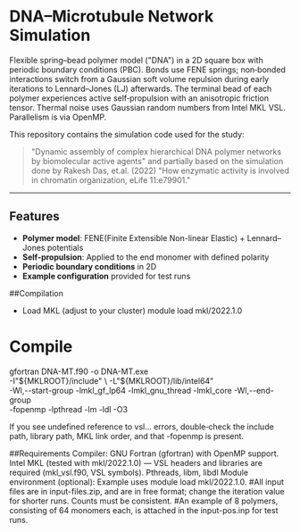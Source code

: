 # DNA–Microtubule Network Simulation

Flexible spring–bead polymer model ("DNA") in a 2D square box with periodic boundary conditions (PBC). Bonds use FENE springs; non‑bonded interactions switch from a Gaussian soft volume repulsion during early iterations to Lennard–Jones (LJ) afterwards. The terminal bead of each polymer experiences active self‑propulsion with an anisotropic friction tensor. Thermal noise uses Gaussian random numbers from Intel MKL VSL. Parallelism is via OpenMP.

This repository contains the simulation code used for the study:
> "Dynamic assembly of complex hierarchical DNA polymer networks by biomolecular active agents"
> and partially based on the simulation done by Rakesh Das, et.al. (2022) "How enzymatic activity is involved in chromatin organization, eLife 11:e79901."

----
## Features
- **Polymer model**: FENE(Finite Extensible Non-linear Elastic) + Lennard–Jones potentials
- **Self-propulsion**: Applied to the end monomer with defined polarity
- **Periodic boundary conditions** in 2D
- **Example configuration** provided for test runs

##Compilation
-  Load MKL (adjust to your cluster)
module load mkl/2022.1.0

# Compile
gfortran DNA-MT.f90 -o DNA-MT.exe \
  -I"${MKLROOT}/include" \
  -L"${MKLROOT}/lib/intel64" \
  -Wl,--start-group -lmkl_gf_lp64 -lmkl_gnu_thread -lmkl_core -Wl,--end-group \
  -fopenmp -lpthread -lm -ldl -O3

If you see undefined reference to vsl... errors, double‑check the include path, library path, MKL link order, and that -fopenmp is present.

##Requirements
Compiler: GNU Fortran (gfortran) with OpenMP support.
Intel MKL (tested with mkl/2022.1.0) — VSL headers and libraries are required (mkl_vsl.f90, VSL symbols).
Pthreads, libm, libdl
Module environment (optional): Example uses module load mkl/2022.1.0.
#All input files are in input-files.zip, and are in free format; change the iteration value for shorter runs. Counts must be consistent.
#An example of 8 polymers, consisting of 64 monomers each, is attached in the input-pos.inp for test runs.
